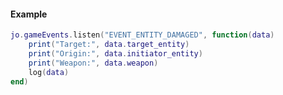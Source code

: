 <!-- #region client|jo.gameEvents.listen -->
#### Example
```lua
jo.gameEvents.listen("EVENT_ENTITY_DAMAGED", function(data)
    print("Target:", data.target_entity)
    print("Origin:", data.initiator_entity)
    print("Weapon:", data.weapon)
    log(data)
end)

```
<!-- #endregion client|jo.gameEvents.listen -->

